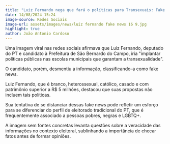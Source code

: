 ```yaml
---
title: "Luiz Fernando nega que fará o políticas para Transexuais: Fake News"
date: 14/08/2024 15:24
image-source: Redes Sociais
image-url: assets/images/news/luiz fernando fake news 16 9.jpg
highlight: true
author: João Antonio Cardoso
---
```


Uma imagem viral nas redes sociais afirmava que Luiz Fernando, deputado do PT e candidato à Prefeitura de São Bernardo do Campo, iria "implantar políticas públicas nas escolas municipais que garantam a transexualidade".

O candidato, porém, desmentiu a informação, classificando-a como fake news.

Luiz Fernando, que é branco, heterossexual, católico, casado e com patrimônio superior a R$ 5 milhões, destacou que suas propostas não incluem tais políticas.

Sua tentativa de se distanciar dessas fake news pode refletir um esforço para se diferenciar do perfil de eleitorado tradicional do PT, que é frequentemente associado a pessoas pobres, negras e LGBTQ+.

A imagem sem fontes concretas levanta questões sobre a veracidade das informações no contexto eleitoral, sublinhando a importância de checar fatos antes de formar opiniões.